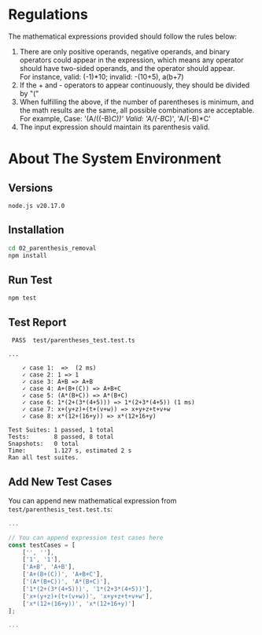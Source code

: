 # Regulations
The mathematical expressions provided should follow the rules below:
1. There are only positive operands, negative operands, and binary operators could appear in the expression,
which means any operator should have two-sided operands, and the operator should appear.<br>
For instance, valid: (-1)*10; invalid: -(10+5), a(b+7)
2. If the + and - operators to appear continuously, they should be divided by "("
3. When fulfilling the above, if the number of parentheses is minimum, and the math results are the same, all possible combinations are acceptable.<br>
For example, Case: '(A/((-B)*C))' Valid: 'A/(-B*C)', 'A/(-B)*C'
4. The input expression should maintain its parenthesis valid.

# About The System Environment

## Versions
`node.js v20.17.0`

## Installation
```bash
cd 02_parenthesis_removal
npm install
```

## Run Test
```
npm test
```

## Test Report
```
 PASS  test/parentheses_test.test.ts

...

    ✓ case 1:  =>  (2 ms)
    ✓ case 2: 1 => 1
    ✓ case 3: A+B => A+B
    ✓ case 4: A+(B+(C)) => A+B+C
    ✓ case 5: (A*(B+C)) => A*(B+C)
    ✓ case 6: 1*(2+(3*(4+5))) => 1*(2+3*(4+5)) (1 ms)
    ✓ case 7: x+(y+z)+(t+(v+w)) => x+y+z+t+v+w
    ✓ case 8: x*(12+(16+y)) => x*(12+16+y)

Test Suites: 1 passed, 1 total
Tests:       8 passed, 8 total
Snapshots:   0 total
Time:        1.127 s, estimated 2 s
Ran all test suites.
```

## Add New Test Cases
You can append new mathematical expression from `test/parenthesis_test.test.ts`:
```ts
...

// You can append expression test cases here
const testCases = [
    ['', ''],
    ['1', '1'],
    ['A+B', 'A+B'],
    ['A+(B+(C))', 'A+B+C'],
    ['(A*(B+C))', 'A*(B+C)'],
    ['1*(2+(3*(4+5)))', '1*(2+3*(4+5))'],
    ['x+(y+z)+(t+(v+w))', 'x+y+z+t+v+w'],
    ['x*(12+(16+y))', 'x*(12+16+y)']
];

...
```